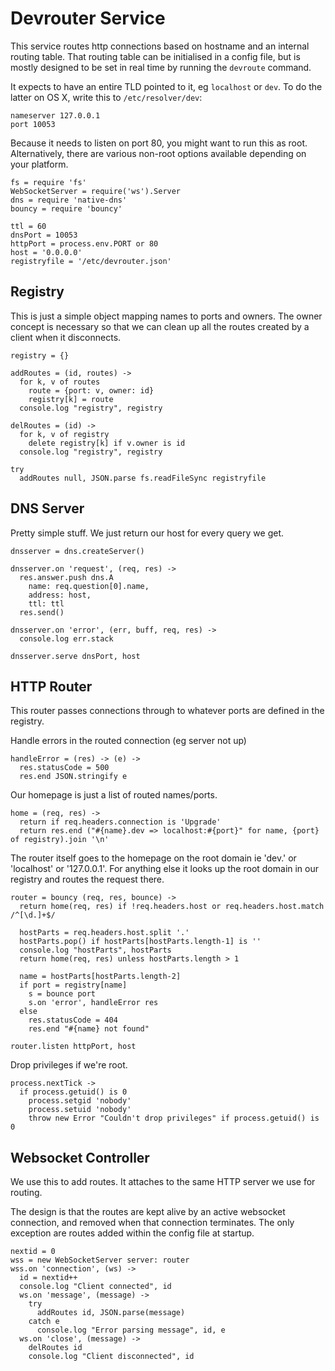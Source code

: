 Devrouter Service
=================

This service routes http connections based on hostname and an internal routing
table. That routing table can be initialised in a config file, but is mostly
designed to be set in real time by running the `devroute` command.

It expects to have an entire TLD pointed to it, eg `localhost` or `dev`.
To do the latter on OS X, write this to `/etc/resolver/dev`:
```
nameserver 127.0.0.1
port 10053
```

Because it needs to listen on port 80, you might want to run this as root.
Alternatively, there are various non-root options available depending on your
platform.

    fs = require 'fs'
    WebSocketServer = require('ws').Server
    dns = require 'native-dns'
    bouncy = require 'bouncy'

    ttl = 60
    dnsPort = 10053
    httpPort = process.env.PORT or 80
    host = '0.0.0.0'
    registryfile = '/etc/devrouter.json'


Registry
--------

This is just a simple object mapping names to ports and owners. The owner
concept is necessary so that we can clean up all the routes created by a
client when it disconnects.

    registry = {}

    addRoutes = (id, routes) ->
      for k, v of routes
        route = {port: v, owner: id}
        registry[k] = route
      console.log "registry", registry

    delRoutes = (id) ->
      for k, v of registry
        delete registry[k] if v.owner is id
      console.log "registry", registry

    try
      addRoutes null, JSON.parse fs.readFileSync registryfile


DNS Server
----------

Pretty simple stuff. We just return our host for every query we get.

    dnsserver = dns.createServer()

    dnsserver.on 'request', (req, res) ->
      res.answer.push dns.A
        name: req.question[0].name,
        address: host,
        ttl: ttl
      res.send()

    dnsserver.on 'error', (err, buff, req, res) ->
      console.log err.stack

    dnsserver.serve dnsPort, host


HTTP Router
-----------

This router passes connections through to whatever ports are defined in the registry.

Handle errors in the routed connection (eg server not up)

    handleError = (res) -> (e) ->
      res.statusCode = 500
      res.end JSON.stringify e

Our homepage is just a list of routed names/ports.

    home = (req, res) ->
      return if req.headers.connection is 'Upgrade'
      return res.end ("#{name}.dev => localhost:#{port}" for name, {port} of registry).join '\n'

The router itself goes to the homepage on the root domain ie 'dev.' or
'localhost' or '127.0.0.1'. For anything else it looks up the root domain in
our registry and routes the request there.

    router = bouncy (req, res, bounce) ->
      return home(req, res) if !req.headers.host or req.headers.host.match /^[\d.]+$/

      hostParts = req.headers.host.split '.'
      hostParts.pop() if hostParts[hostParts.length-1] is ''
      console.log "hostParts", hostParts
      return home(req, res) unless hostParts.length > 1

      name = hostParts[hostParts.length-2]
      if port = registry[name]
        s = bounce port
        s.on 'error', handleError res
      else
        res.statusCode = 404
        res.end "#{name} not found"

    router.listen httpPort, host

Drop privileges if we're root.

    process.nextTick ->
      if process.getuid() is 0
        process.setgid 'nobody'
        process.setuid 'nobody'
        throw new Error "Couldn't drop privileges" if process.getuid() is 0

Websocket Controller
--------------------

We use this to add routes. It attaches to the same HTTP server we use for
routing.

The design is that the routes are kept alive by an active websocket
connection, and removed when that connection terminates. The only exception
are routes added within the config file at startup.

    nextid = 0
    wss = new WebSocketServer server: router
    wss.on 'connection', (ws) ->
      id = nextid++
      console.log "Client connected", id
      ws.on 'message', (message) ->
        try
          addRoutes id, JSON.parse(message)
        catch e
          console.log "Error parsing message", id, e
      ws.on 'close', (message) ->
        delRoutes id
        console.log "Client disconnected", id

